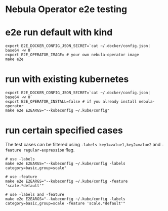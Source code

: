 # Nebula Operator e2e testing

# e2e run default with kind

```shell
export E2E_DOCKER_CONFIG_JSON_SECRET=`cat ~/.docker/config.json| base64 -w 0`
export E2E_OPERATOR_IMAGE= # your own nebula-operator image
make e2e
```

# run with existing kubernetes

```shell
export E2E_DOCKER_CONFIG_JSON_SECRET=`cat ~/.docker/config.json| base64 -w 0`
export E2E_OPERATOR_INSTALL=false # if you already install nebula-operator
make e2e E2EARGS="--kubeconfig ~/.kube/config"
```

# run certain specified cases

The test cases can be filtered using `-labels key1=value1,key2=value2` and `-feature regular-expression` flag.

```shell
# use -labels
make e2e E2EARGS="--kubeconfig ~/.kube/config -labels category=basic,group=scale"

# use -feature
make e2e E2EARGS="--kubeconfig ~/.kube/config -feature 'scale.*default'"

# use -labels and -feature
make e2e E2EARGS="--kubeconfig ~/.kube/config -labels category=basic,group=scale -feature 'scale.*default'"
```
